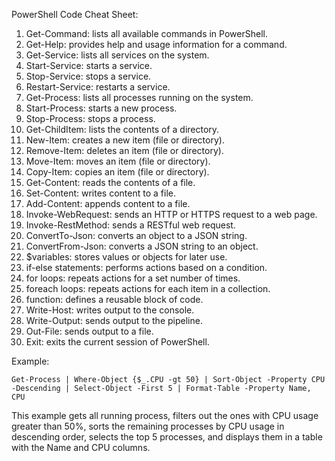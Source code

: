 PowerShell Code Cheat Sheet:
1.	Get-Command: lists all available commands in PowerShell.
2.	Get-Help: provides help and usage information for a command.
3.	Get-Service: lists all services on the system.
4.	Start-Service: starts a service.
5.	Stop-Service: stops a service.
6.	Restart-Service: restarts a service.
7.	Get-Process: lists all processes running on the system.
8.	Start-Process: starts a new process.
9.	Stop-Process: stops a process.
10.	Get-ChildItem: lists the contents of a directory.
11.	New-Item: creates a new item (file or directory).
12.	Remove-Item: deletes an item (file or directory).
13.	Move-Item: moves an item (file or directory).
14.	Copy-Item: copies an item (file or directory).
15.	Get-Content: reads the contents of a file.
16.	Set-Content: writes content to a file.
17.	Add-Content: appends content to a file.
18.	Invoke-WebRequest: sends an HTTP or HTTPS request to a web page.
19.	Invoke-RestMethod: sends a RESTful web request.
20.	ConvertTo-Json: converts an object to a JSON string.
21.	ConvertFrom-Json: converts a JSON string to an object.
22.	$variables: stores values or objects for later use.
23.	if-else statements: performs actions based on a condition.
24.	for loops: repeats actions for a set number of times.
25.	foreach loops: repeats actions for each item in a collection.
26.	function: defines a reusable block of code.
27.	Write-Host: writes output to the console.
28.	Write-Output: sends output to the pipeline.
29.	Out-File: sends output to a file.
30.	Exit: exits the current session of PowerShell.

Example:

```
Get-Process | Where-Object {$_.CPU -gt 50} | Sort-Object -Property CPU -Descending | Select-Object -First 5 | Format-Table -Property Name, CPU
```

This example gets all running process, filters out the ones with CPU usage greater than 50%,
 sorts the remaining processes by CPU usage in descending order, selects the top 5 processes, and displays them in a table with the Name and CPU columns.